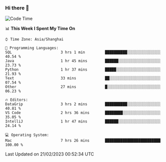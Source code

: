 ### Hi there 👋


<!--START_SECTION:waka-->
![Code Time](http://img.shields.io/badge/Code%20Time-1%2C011%20hrs%202%20mins-blue)

📊 **This Week I Spent My Time On** 

```text
⌚︎ Time Zone: Asia/Shanghai

💬 Programming Languages: 
SQL                      3 hrs 1 min         ██████████░░░░░░░░░░░░░░░   40.54 % 
Java                     1 hr 45 mins        ██████░░░░░░░░░░░░░░░░░░░   23.73 % 
Python                   1 hr 37 mins        █████░░░░░░░░░░░░░░░░░░░░   21.93 % 
Text                     33 mins             ██░░░░░░░░░░░░░░░░░░░░░░░   07.54 % 
Other                    27 mins             █░░░░░░░░░░░░░░░░░░░░░░░░   06.23 % 

🔥 Editors: 
DataGrip                 3 hrs 2 mins        ██████████░░░░░░░░░░░░░░░   40.81 % 
VS Code                  2 hrs 36 mins       ████████░░░░░░░░░░░░░░░░░   35.05 % 
IntelliJ                 1 hr 47 mins        ██████░░░░░░░░░░░░░░░░░░░   24.14 % 

💻 Operating System: 
Mac                      7 hrs 26 mins       █████████████████████████   100.00 % 

```


 Last Updated on 21/02/2023 00:52:34 UTC
<!--END_SECTION:waka-->

<!--
**SillyPasty/SillyPasty** is a ✨ _special_ ✨ repository because its `README.md` (this file) appears on your GitHub profile.

Here are some ideas to get you started:

- 🔭 I’m currently working on ...
- 🌱 I’m currently learning ...
- 👯 I’m looking to collaborate on ...
- 🤔 I’m looking for help with ...
- 💬 Ask me about ...
- 📫 How to reach me: ...
- 😄 Pronouns: ...
- ⚡ Fun fact: ...
-->


